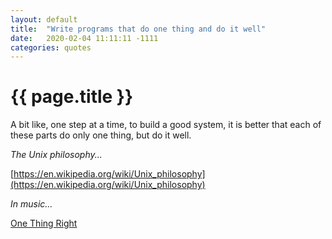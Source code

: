 ```yaml
---
layout: default
title:  "Write programs that do one thing and do it well"
date:   2020-02-04 11:11:11 -1111
categories: quotes
---
```

<h1>{{ page.title }}</h1>

A bit like, one step at a time, to build a good system, it is better that each of these parts do only one thing, but do it well.

*The Unix philosophy...*

[https://en.wikipedia.org/wiki/Unix_philosophy](https://en.wikipedia.org/wiki/Unix_philosophy)

*In music...*

[One Thing Right](https://www.youtube.com/watch?v=29a6o5vRKVM)